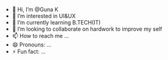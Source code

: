 - 👋 Hi, I’m @Guna K
- 👀 I’m interested in UI&UX
- 🌱 I’m currently learning B.TECH(IT)
- 💞️ I’m looking to collaborate on hardwork to improve my self
- 📫 How to reach me ...
- 😄 Pronouns: ...
- ⚡ Fun fact: ...

<!---
Guna050903/Guna050903 is a ✨ special ✨ repository because its `README.md` (this file) appears on your GitHub profile.
You can click the Preview link to take a look at your changes.
--->
